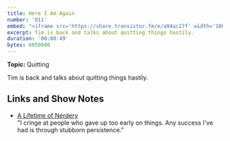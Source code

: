 ```yaml
---
title: Here I Am Again
number: '011'
embed: "<iframe src='https://share.transistor.fm/e/a94ac27f' width='100%' height='180' frameborder='0' scrolling='no' seamless='true' style='width:100%; height:180px;'></iframe>"
excerpt: Tim is back and talks about quitting things hastily.
duration: '00:08:49'
bytes: 6050000
---
```


**Topic:** Quitting

Tim is back and talks about quitting things hastily.

## Links and Show Notes

- [A Lifetime of Nerdery](https://css-tricks.com/a-lifetime-of-nerdery/)  
  "I cringe at people who gave up too early on things. Any success I've had is through stubborn persistence."
